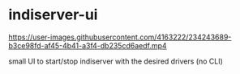 # indiserver-ui
https://user-images.githubusercontent.com/4163222/234243689-b3ce98fd-af45-4b41-a3f4-db235cd6aedf.mp4

small UI to start/stop indiserver with the desired drivers (no CLI)
